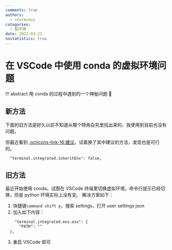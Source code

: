 ```yaml
---
comments: true
authors:
  - stormckey
categories:
  - 配环境
date: 2023-03-21
nostatistics: true
---
```


# 在 VSCode 中使用 conda 的虚拟环境问题

!!! abstract
用 conda 的过程中遇到的一个神秘问题 🤔

<!-- more -->

## 新方法

下面的旧方法是好久以前不知道从哪个犄角旮旯里找出来的，我使用到目前也没有问题。

但最近看到 [:octicons-link-16:建议](https://code.visualstudio.com/updates/v1_36#_launch-terminals-with-clean-environments)，试着换了其中建议的方法，发现也是可行的。

```title="请在setting.json中加入"
  "terminal.integrated.inheritEnv": false,
```

## 旧方法

最近开始使用 conda，试图在 VSCode 终端里切换虚拟环境，命令行提示已经切换，但是 python 环境实际上没有变。
解决方案如下：

1. 快捷键`command shift p`，搜索 settings，打开 user settings json
2. 加入如下内容：

```
    "terminal.integrated.env.osx": {
      "PATH": ""
  }，
```

3. 重启 VSCode 即可
